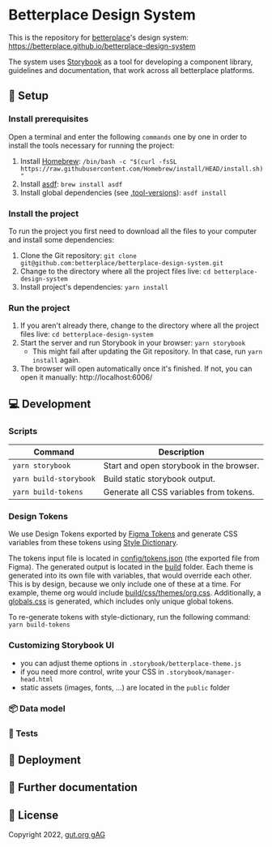 # Betterplace Design System

This is the repository for [betterplace](https://www.betterplace.org/)'s design system: https://betterplace.github.io/betterplace-design-system

The system uses [Storybook](https://storybook.js.org/) as a tool for developing a component library, guidelines and documentation, that work across all betterplace platforms.

## 🔧 Setup

### Install prerequisites

Open a terminal and enter the following `commands` one by one in order to install the tools necessary for running the project:

1. Install [Homebrew](https://brew.sh): `/bin/bash -c "$(curl -fsSL https://raw.githubusercontent.com/Homebrew/install/HEAD/install.sh)"`
2. Install [asdf](https://asdf-vm.com/guide/getting-started.html): `brew install asdf`
3. Install global dependencies (see [.tool-versions](.tool-versions)): `asdf install`

### Install the project

To run the project you first need to download all the files to your computer and install some dependencies:

1. Clone the Git repository: `git clone git@github.com:betterplace/betterplace-design-system.git`
2. Change to the directory where all the project files live: `cd betterplace-design-system`
3. Install project's dependencies: `yarn install`

### Run the project

1. If you aren't already there, change to the directory where all the project files live: `cd betterplace-design-system`
2. Start the server and run Storybook in your browser: `yarn storybook`
   - This might fail after updating the Git repository. In that case, run `yarn install` again.
3. The browser will open automatically once it's finished. If not, you can open it manually: http://localhost:6006/

## 💻 Development

### Scripts

| Command                | Description                              |
| ---------------------- | ---------------------------------------- |
| `yarn storybook`       | Start and open storybook in the browser. |
| `yarn build-storybook` | Build static storybook output.           |
| `yarn build-tokens`    | Generate all CSS variables from tokens.  |

### Design Tokens

We use Design Tokens exported by [Figma Tokens](https://docs.tokens.studio/) and generate CSS variables from these tokens using [Style Dictionary](https://amzn.github.io/style-dictionary/#/).

The tokens input file is located in [config/tokens.json](config/tokens.json) (the exported file from Figma). The generated output is located in the [build](build) folder. Each theme is generated into its own file with variables, that would override each other. This is by design, because we only include one of these at a time. For example, theme org would include [build/css/themes/org.css](build/css/themes/org.css). Additionally, a [globals.css](build/css/globals.css) is generated, which includes only unique global tokens.

To re-generate tokens with style-dictionary, run the following command: `yarn build-tokens`

### Customizing Storybook UI

- you can adjust theme options in `.storybook/betterplace-theme.js`
- if you need more control, write your CSS in `.storybook/manager-head.html`
- static assets (images, fonts, ...) are located in the `public` folder

### 📦 Data model

### 🧪 Tests

## 🚢 Deployment

## 📒 Further documentation

## 📖 License

Copyright 2022, [gut.org gAG](https://gut.org)
